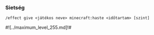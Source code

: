 ### Sietség

```
/effect give <játékos neve> minecraft:haste <időtartam> [szint]
```

#![../maximum_level_255.md]!#
